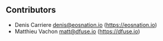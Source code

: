 ## Contributors

- Denis Carriere <denis@eosnation.io> (https://eosnation.io)
- Matthieu Vachon <matt@dfuse.io> (https://dfuse.io)
